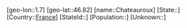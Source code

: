 ﻿---
location: [46.82,1.7]
type: City
tags:
- geo/City


SpocWebEntityId: 29559
isDeleted: false
confidential: public

---
[geo-lon::1.7]
[geo-lat::46.82]
[name::Chateauroux]
[State::]
[Country::[France](geo/Continent/Europe/France.md)]
[StateId::]
[Population::]
[Unknown::]


